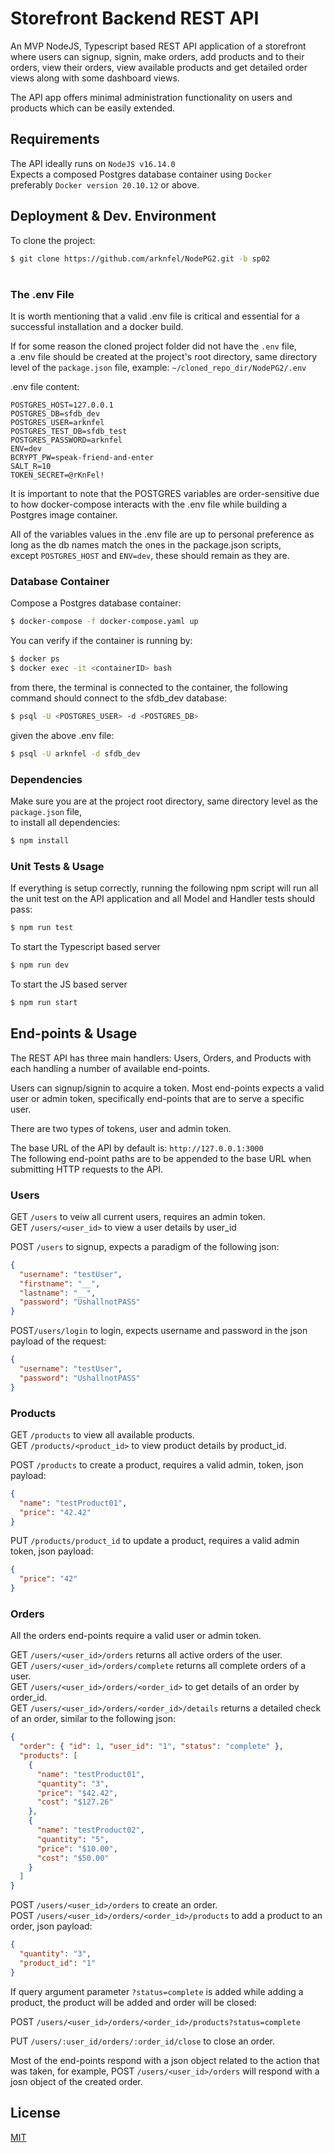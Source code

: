 # Storefront Backend REST API

An MVP NodeJS, Typescript based REST API application of a storefront where users can signup, signin, make orders, add products and to their orders, view their orders, view available products and get detailed order views along with some dashboard views.  
  
The API app offers minimal administration functionality on users and products which can be easily extended.

## Requirements
The API ideally runs on
```NodeJS v16.14.0```  
Expects a composed Postgres database container using ```Docker```  
preferably ```Docker version 20.10.12``` or above.

## Deployment & Dev. Environment
To clone the project:
```bash
$ git clone https://github.com/arknfel/NodePG2.git -b sp02
```  
#
### The .env File
It is worth mentioning that a valid .env file is critical and essential for a successful installation and a docker build.

If for some reason the cloned project folder did not have the `.env` file,  
a .env file should be created at the project's root directory, same directory level of the `package.json` file, example: `~/cloned_repo_dir/NodePG2/.env`  

.env file content:
```text
POSTGRES_HOST=127.0.0.1
POSTGRES_DB=sfdb_dev
POSTGRES_USER=arknfel
POSTGRES_TEST_DB=sfdb_test
POSTGRES_PASSWORD=arknfel
ENV=dev
BCRYPT_PW=speak-friend-and-enter
SALT_R=10
TOKEN_SECRET=@rKnFel!
```  
It is important to note that the POSTGRES variables are order-sensitive due to how docker-compose interacts with the .env file while building a Postgres image container.  

All of the variables values in the .env file are up to personal preference as long as the db names match the ones in the package.json scripts,  
except `POSTGRES_HOST` and `ENV=dev`, these should remain as they are.

### Database Container

Compose a Postgres database container:
```bash
$ docker-compose -f docker-compose.yaml up
```
You can verify if the container is running by:  
```bash
$ docker ps
$ docker exec -it <containerID> bash
```
from there, the terminal is connected to the container, the following command should connect to the sfdb_dev database:
```bash
$ psql -U <POSTGRES_USER> -d <POSTGRES_DB>
```
given the above .env file:
```bash
$ psql -U arknfel -d sfdb_dev
```

### Dependencies
Make sure you are at the project root directory, same directory level as the `package.json` file,  
to install all dependencies:
```bash
$ npm install
```
### Unit Tests & Usage
If everything is setup correctly, running the following npm script will run all the unit test on the API application and all Model and Handler tests should pass:
```bash
$ npm run test
```  

To start the Typescript based server
```bash
$ npm run dev
```  
To start the JS based server
```bash
$ npm run start
```
##
## End-points & Usage
The REST API has three main handlers: Users, Orders, and Products
with each handling a number of available end-points.  

Users can signup/signin to acquire a token. Most end-points expects a valid user or admin token,
specifically end-points that are to serve a specific user.

There are two types of tokens, user and admin token.  

The base URL of the API by default is:
`http://127.0.0.1:3000`  
The following end-point paths are to be appended to the base URL when submitting HTTP requests to the API.
### Users
GET `/users` to veiw all current users, requires an admin token.  
GET `/users/<user_id>` to view a user details by user_id  

POST `/users` to signup, expects a paradigm of the following json:  
```json
{
  "username": "testUser",
  "firstname": "__",
  "lastname": "__",
  "password": "UshallnotPASS"
}
```  

POST`/users/login` to login, expects username and password in the json payload of the request:  
```json
{
  "username": "testUser",
  "password": "UshallnotPASS"
}
```  
### Products
GET `/products` to view all available products.  
GET `/products/<product_id>` to view product details by product_id.  

POST `/products` to create a product, requires a valid admin, token, json payload:
```json
{
  "name": "testProduct01",
  "price": "42.42"
}
```  
PUT `/products/product_id` to update a product, requires a valid admin token, json payload:  
```json
{
  "price": "42"
}
```
### Orders
All the orders end-points require a valid user or admin token.  

GET `/users/<user_id>/orders` returns all active orders of the user.  
GET `/users/<user_id>/orders/complete` returns all complete orders of a user.  
GET `/users/<user_id>/orders/<order_id>` to get details of an order by order_id.  
GET `/users/<user_id>/orders/<order_id>/details` returns a detailed check of an order, similar to the following json:  
```json
{
  "order": { "id": 1, "user_id": "1", "status": "complete" },
  "products": [
    {
      "name": "testProduct01",
      "quantity": "3",
      "price": "$42.42",
      "cost": "$127.26"
    },
    {
      "name": "testProduct02",
      "quantity": "5",
      "price": "$10.00",
      "cost": "$50.00"
    }
  ]
}
```  

POST `/users/<user_id>/orders` to create an order.  
POST `/users/<user_id>/orders/<order_id>/products` to add a product to an order, json payload:
```json
{
  "quantity": "3",
  "product_id": "1"
}
```  
If query argument parameter `?status=complete` is added while adding a product, the product will be added and order will be closed:  

POST `/users/<user_id>/orders/<order_id>/products?status=complete`

PUT `/users/:user_id/orders/:order_id/close` to close an order.  

Most of the end-points respond with a json object related to the action that was taken, for example, POST `/users/<user_id>/orders` will respond with a josn object of the created order.

##
## License
[MIT](https://github.com/arknfel/NodePG2/blob/sp02/LICENSE)